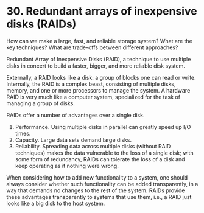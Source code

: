 # 30. Redundant arrays of inexpensive disks (RAIDs)
How can we make a large, fast, and reliable storage system? What are the key techniques? What are trade-offs between different approaches?

Redundant Array of Inexpensive Disks (RAID), a technique to use multiple disks in concert to build a faster, bigger, and more reliable disk system.

Externally, a RAID looks like a disk: a group of blocks one can read or write. Internally, the RAID is a complex beast, consisting of multiple disks, memory, and one or more processors to manage the system. A hardware RAID is very much like a computer system, specialized for the task of managing a group of disks.

RAIDs offer a number of advantages over a single disk. 
1. Performance. Using multiple disks in parallel can greatly speed up I/O times. 
2. Capacity. Large data sets demand large disks.
3. Reliability. Spreading data across multiple disks (without RAID techniques) makes the data vulnerable to the loss of a single disk; with some form of redundancy, RAIDs can tolerate the loss of a disk and keep operating as if nothing were wrong.

When considering how to add new functionality to a system, one should always consider whether such functionality can be added transparently, in a way that demands no changes to the rest of the system. RAIDs provide these advantages transparently to systems that use them, i.e., a RAID just looks like a big disk to the host system.
